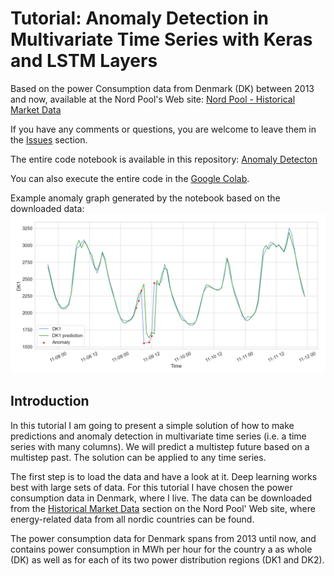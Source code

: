 # Tutorial: Anomaly Detection in Multivariate Time Series with Keras and LSTM Layers

Based on the power Consumption data from Denmark (DK) between 2013 and now, available at the Nord Pool's Web site: [Nord Pool - Historical Market Data](https://www.nordpoolgroup.com/historical-market-data/)

If you have any comments or questions, you are welcome to leave them in the [Issues](./../../issues) section.

The entire code notebook is available in this repository: [Anomaly Detecton](./anomaly_detection.ipynb)

You can also execute the entire code in the
<a href="https://colab.research.google.com/drive/1JSJAHGhcmyKaWSZy6S9QKoDNqjcOQnsb#scrollTo=JoCh0eqEUGvN" target="_blank">Google Colab</a>.

Example anomaly graph generated by the notebook based on the downloaded data:
![](./images/validation_anomalies_zoomed.png)


## Introduction

In this tutorial I am going to present a simple solution of how to make predictions and anomaly detection in multivariate time series (i.e. a time series with many columns). We will predict a multistep future based on a multistep past. The solution can be applied to any time series.

The first step is to load the data and have a look at it. Deep learning works best with large sets of data. For this tutorial I have chosen the power consumption data in Denmark, where I live. The data can be downloaded from the <a href="https://www.nordpoolgroup.com/historical-market-data/" target="_blank">Historical Market Data</a> section on the Nord Pool' Web site, where energy-related data from all nordic countries can be found.

The power consumption data for Denmark spans from 2013 until now, and contains power consumption in MWh per hour for the country a as whole (DK) as well as for each of its two power distribution regions (DK1 and DK2).

